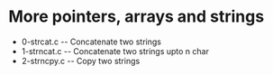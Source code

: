 # More pointers, arrays and strings

- 0-strcat.c -- Concatenate two strings
- 1-strncat.c -- Concatenate two strings upto n char
- 2-strncpy.c -- Copy two strings
